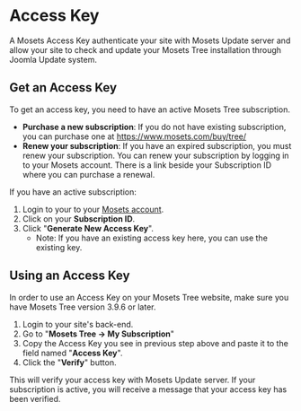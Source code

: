 # Access Key

A Mosets Access Key authenticate your site with Mosets Update server and allow your site to check and update your Mosets Tree installation through Joomla Update system.
   
## Get an Access Key
   
To get an access key, you need to have an active Mosets Tree subscription.
- **Purchase a new subscription**: If you do not have existing subscription, you can purchase one at https://www.mosets.com/buy/tree/
- **Renew your subscription**: If you have an expired subscription, you must renew your subscription. You can renew your subscription by logging in to your Mosets account. There is a link beside your Subscription ID where you can purchase a renewal.

If you have an active subscription:
1. Login to your to your [Mosets account](https://www.mosets.com/login).
2. Click on your **Subscription ID**.
3. Click "**Generate New Access Key**". 
	- Note: If you have an existing access key here, you can use the existing key.

## Using an Access Key

In order to use an Access Key on your Mosets Tree website, make sure you have Mosets Tree version 3.9.6 or later.

1. Login to your site's back-end.
2. Go to "**Mosets Tree -> My Subscription**"
3. Copy the Access Key you see in previous step above and paste it to the field named "**Access Key**".
4. Click the "**Verify**" button.

This will verify your access key with Mosets Update server. If your subscription is active, you will receive a message that your access key has been verified.

